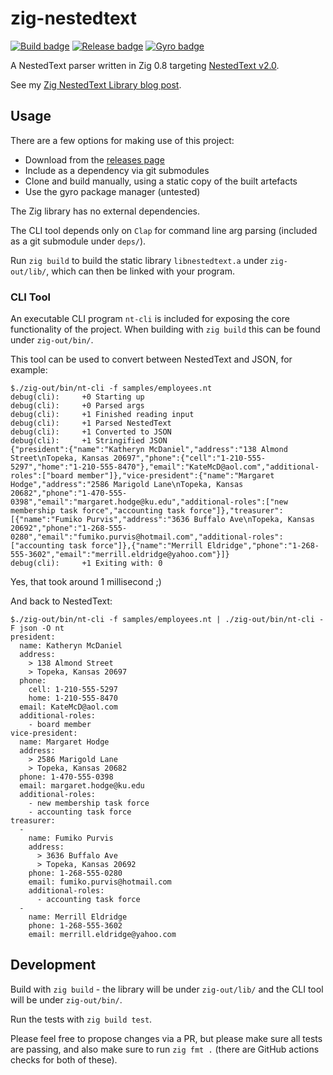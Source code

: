 # zig-nestedtext

[![Build badge](https://img.shields.io/github/workflow/status/LewisGaul/zig-nestedtext/Run%20tests/main)](https://github.com/LewisGaul/zig-nestedtext/actions/workflows/tests.yml?query=branch%3Amain)
[![Release badge](https://img.shields.io/github/v/release/LewisGaul/zig-nestedtext?include_prereleases&sort=semver)](https://github.com/LewisGaul/zig-nestedtext/releases/)
[![Gyro badge](https://img.shields.io/badge/gyro-nestedtext-blue)](https://astrolabe.pm/#/tag/nestedtext)


A NestedText parser written in Zig 0.8 targeting [NestedText v2.0](https://nestedtext.org/en/v2.0/).

See my [Zig NestedText Library blog post](https://www.lewisgaul.co.uk/blog/coding/2021/04/18/zig-nestedtext/).


## Usage

There are a few options for making use of this project:
 - Download from the [releases page](https://github.com/LewisGaul/zig-nestedtext/releases/)
 - Include as a dependency via git submodules
 - Clone and build manually, using a static copy of the built artefacts
 - Use the gyro package manager (untested)

The Zig library has no external dependencies.

The CLI tool depends only on `Clap` for command line arg parsing (included as a git submodule under `deps/`).

Run `zig build` to build the static library `libnestedtext.a` under `zig-out/lib/`, which can then be linked with your program.


### CLI Tool

An executable CLI program `nt-cli` is included for exposing the core functionality of the project. When building with `zig build` this can be found under `zig-out/bin/`.

This tool can be used to convert between NestedText and JSON, for example:  
```
$./zig-out/bin/nt-cli -f samples/employees.nt
debug(cli):     +0 Starting up
debug(cli):     +0 Parsed args
debug(cli):     +1 Finished reading input
debug(cli):     +1 Parsed NestedText
debug(cli):     +1 Converted to JSON
debug(cli):     +1 Stringified JSON
{"president":{"name":"Katheryn McDaniel","address":"138 Almond Street\nTopeka, Kansas 20697","phone":{"cell":"1-210-555-5297","home":"1-210-555-8470"},"email":"KateMcD@aol.com","additional-roles":["board member"]},"vice-president":{"name":"Margaret Hodge","address":"2586 Marigold Lane\nTopeka, Kansas 20682","phone":"1-470-555-0398","email":"margaret.hodge@ku.edu","additional-roles":["new membership task force","accounting task force"]},"treasurer":[{"name":"Fumiko Purvis","address":"3636 Buffalo Ave\nTopeka, Kansas 20692","phone":"1-268-555-0280","email":"fumiko.purvis@hotmail.com","additional-roles":["accounting task force"]},{"name":"Merrill Eldridge","phone":"1-268-555-3602","email":"merrill.eldridge@yahoo.com"}]}
debug(cli):     +1 Exiting with: 0
```

Yes, that took around 1 millisecond ;)

And back to NestedText:
```
$./zig-out/bin/nt-cli -f samples/employees.nt | ./zig-out/bin/nt-cli -F json -O nt
president:
  name: Katheryn McDaniel
  address:
    > 138 Almond Street
    > Topeka, Kansas 20697
  phone:
    cell: 1-210-555-5297
    home: 1-210-555-8470
  email: KateMcD@aol.com
  additional-roles:
    - board member
vice-president:
  name: Margaret Hodge
  address:
    > 2586 Marigold Lane
    > Topeka, Kansas 20682
  phone: 1-470-555-0398
  email: margaret.hodge@ku.edu
  additional-roles:
    - new membership task force
    - accounting task force
treasurer:
  -
    name: Fumiko Purvis
    address:
      > 3636 Buffalo Ave
      > Topeka, Kansas 20692
    phone: 1-268-555-0280
    email: fumiko.purvis@hotmail.com
    additional-roles:
      - accounting task force
  -
    name: Merrill Eldridge
    phone: 1-268-555-3602
    email: merrill.eldridge@yahoo.com
```


## Development

Build with `zig build` - the library will be under `zig-out/lib/` and the CLI tool will be under `zig-out/bin/`.

Run the tests with `zig build test`.

Please feel free to propose changes via a PR, but please make sure all tests are passing, and also make sure to run `zig fmt .` (there are GitHub actions checks for both of these).

